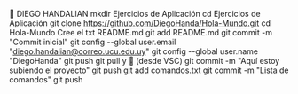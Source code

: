:tada:
DIEGO HANDALIAN
mkdir Ejercicios de Aplicación
cd Ejercicios de Aplicación
git clone https://github.com/DiegoHanda/Hola-Mundo.git
cd Hola-Mundo
Cree el txt README.md
git add README.md
git commit -m "Commit inicial"
git config --global user.email "diego.handalian@correo.ucu.edu.uy"
git config --global user.name "DiegoHanda"
git push
git pull y :tada: (desde VSC)
git commit -m "Aquí estoy subiendo el proyecto"
git push
git add comandos.txt
git commit -m "Lista de comandos"
git push